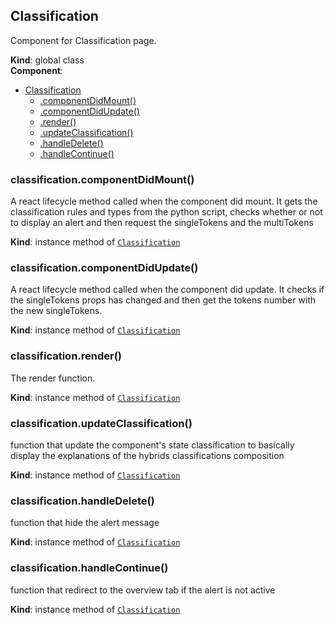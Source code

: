 <a name="Classification"></a>

## Classification
Component for Classification page.

**Kind**: global class  
**Component**:   

* [Classification](#Classification)
    * [.componentDidMount()](#Classification+componentDidMount)
    * [.componentDidUpdate()](#Classification+componentDidUpdate)
    * [.render()](#Classification+render)
    * [.updateClassification()](#Classification+updateClassification)
    * [.handleDelete()](#Classification+handleDelete)
    * [.handleContinue()](#Classification+handleContinue)

<a name="Classification+componentDidMount"></a>

### classification.componentDidMount()
A react lifecycle method called when the component did mount.It gets the classification rules and types from the python script, checks whether or not to display an alertand then request the singleTokens and the multiTokens

**Kind**: instance method of [<code>Classification</code>](#Classification)  
<a name="Classification+componentDidUpdate"></a>

### classification.componentDidUpdate()
A react lifecycle method called when the component did update.It checks if the singleTokens props has changed and then get the tokens number with the new singleTokens.

**Kind**: instance method of [<code>Classification</code>](#Classification)  
<a name="Classification+render"></a>

### classification.render()
The render function.

**Kind**: instance method of [<code>Classification</code>](#Classification)  
<a name="Classification+updateClassification"></a>

### classification.updateClassification()
function that update the component's state classificationto basically display the explanations of the hybrids classificationscomposition

**Kind**: instance method of [<code>Classification</code>](#Classification)  
<a name="Classification+handleDelete"></a>

### classification.handleDelete()
function that hide the alert message

**Kind**: instance method of [<code>Classification</code>](#Classification)  
<a name="Classification+handleContinue"></a>

### classification.handleContinue()
function that redirect to the overview tab if the alert is not active

**Kind**: instance method of [<code>Classification</code>](#Classification)  
